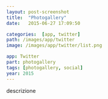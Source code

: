 ```yaml
---
layout: post-screenshot
title:  "Photogallery"
date:   2015-06-27 17:09:50

categories:  [app, twitter]
path: /images/app/twitter
image: /images/app/twitter/list.png

app: Twitter
part: photogallery
tags: [photogallery, social]
year: 2015
---
```


descrizione 


